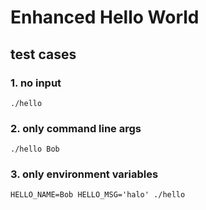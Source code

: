 # Enhanced Hello World 

## test cases

### 1. no input
`./hello`

### 2. only command line args 
`./hello Bob`

### 3. only environment variables 
`HELLO_NAME=Bob HELLO_MSG='halo' ./hello`